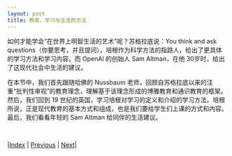 ```yaml
---
layout: post
title: 教育、学习与生活的方法
---
```


如何才能学会“在世界上明智生活的艺术”呢？苏格拉底说：You think and ask questions（你要思考，并且提问），培根作为科学方法的指路人，给出了更具体的学习方法和学习内容，而 OpenAI 的创始人 Sam Altman，在他 30岁时，给出了这现代社会中生活的建议。

在本节中，我们首先跟随哈佛的 Nussbaum 老师，回顾自苏格拉底以来的注重“批判性审视”的教育理念，理解基于该理念形成的博雅教育和通识教育的框架。然后，我们回到 19 世纪的英国，学习培根对学习的定义和介绍的学习方法。培根所说，正是现代教育的基本方式和组成，也是我们要给学生们上课的方式和内容。最后，我们看看年轻的 Sam Altman 给同伴的生活建议。

<br/>

|[Index](../) | [Previous](0-5-organized) | [Next](1-1-philosophy)|
